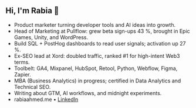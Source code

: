 ## Hi, I'm Rabia 👋

- Product marketer turning developer tools and AI ideas into growth.
- Head of Marketing at Pullflow: grew beta sign-ups 43 %, brought in Epic Games, Unity, and WordPress.
- Build SQL + PostHog dashboards to read user signals; activation up 27 %.
- Ex-SEO lead at Xord: doubled traffic, ranked #1 for high-intent Web3 terms.
- Toolbelt: GA4, Mixpanel, HubSpot, Retool, Python, Webflow, Figma, Zapier.
- MBA (Business Analytics) in progress; certified in Data Analytics and Technical SEO.
- Writing about GTM, AI workflows, and midnight experiments.
- rabiaahmed.me • [LinkedIn](https://linkedin.com/in/rabia-ahmed-khan/)

